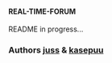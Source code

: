 #### REAL-TIME-FORUM    
    
README in progress...   



### Authors [juss](https://01.kood.tech/git/juss) & [kasepuu](https://01.kood.tech/git/kasepuu) 